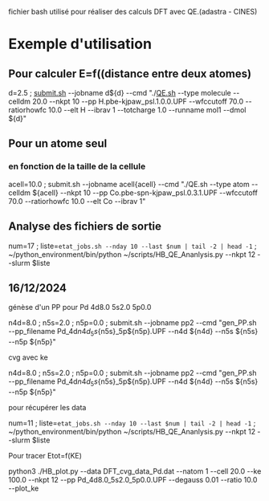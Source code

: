 fichier bash utilisé pour réaliser des calculs DFT avec QE.(adastra - CINES)

# Exemple d'utilisation
## Pour calculer E=f((distance entre deux atomes)
d=2.5 ;  [submit.sh](https://github.com/hbulou/DFT-cvg/blob/main/submit.sh) --jobname d${d} --cmd "./[QE.sh](https://github.com/hbulou/DFT-cvg/blob/main/QE.sh) --type molecule --celldm 20.0 --nkpt 10 --pp H.pbe-kjpaw_psl.1.0.0.UPF --wfccutoff 70.0 --ratiorhowfc 10.0 --elt H --ibrav 1  --totcharge 1.0 --runname mol1 --dmol ${d}"
## Pour un atome seul
### en fonction de la taille de la cellule
acell=10.0 ; submit.sh --jobname acell{acell} --cmd "./QE.sh --type atom --celldm ${acell} --nkpt 10 --pp Co.pbe-spn-kjpaw_psl.0.3.1.UPF --wfccutoff 70.0 --ratiorhowfc 10.0 --elt Co --ibrav 1"

## Analyse des fichiers de sortie

 num=17 ; liste=`etat_jobs.sh --nday 10 --last $num | tail -2 | head -1` ; ~/python_environment/bin/python ~/scripts/HB_QE_Ananlysis.py --nkpt 12 --slurm $liste

## 16/12/2024
génèse d'un PP pour Pd 4d8.0 5s2.0 5p0.0

n4d=8.0 ; n5s=2.0 ; n5p=0.0 ; submit.sh --jobname pp2 --cmd "gen_PP.sh --pp_filename Pd_4d${n4d}_5s${n5s}_5p${n5p}.UPF --n4d ${n4d} --n5s ${n5s} --n5p ${n5p}"

cvg avec ke

n4d=8.0 ; n5s=2.0 ; n5p=0.0 ; submit.sh --jobname pp2 --cmd "gen_PP.sh --pp_filename Pd_4d${n4d}_5s${n5s}_5p${n5p}.UPF --n4d ${n4d} --n5s ${n5s} --n5p ${n5p}"

pour récupérer les data

 num=11 ; liste=`etat_jobs.sh --nday 10 --last $num | tail -2 | head -1` ; ~/python_environment/bin/python ~/scripts/HB_QE_Ananlysis.py --nkpt 12 --slurm $liste

Pour tracer Etot=f(KE)

python3 ./HB_plot.py --data DFT_cvg_data_Pd.dat --natom 1 --cell 20.0 --ke 100.0 --nkpt 12 --pp Pd_4d8.0_5s2.0_5p0.0.UPF  --degauss 0.01 --ratio 10.0 --plot_ke
